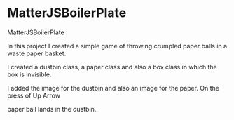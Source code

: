 # MatterJSBoilerPlate
MatterJSBoilerPlate

 In this project I created a simple game of throwing crumpled paper balls in a waste paper basket.

I created a dustbin class, a paper class and also a box class in which the box is invisible.

I added the image for the dustbin and also an image  for the paper. On the press of Up Arrow 

paper ball  lands in the dustbin.